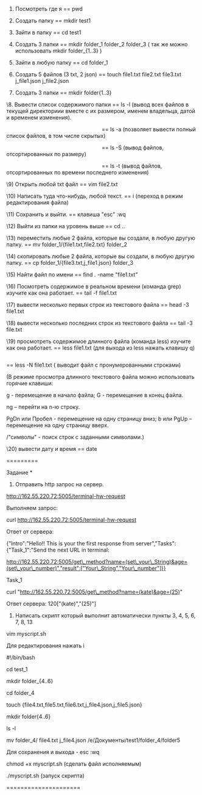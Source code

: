 ﻿1) Посмотреть где я == pwd

1) Создать папку == mkdir test1

1) Зайти в папку == cd test1

1) Создать 3 папки == mkdir folder\_1 folder\_2 folder\_3 ( так же можно использовать mkdir folder\_{1..3} )

1) Зайти в любую папку == cd folder\_1

1) Создать 5 файлов (3 txt, 2 json) == touch file1.txt file2.txt file3.txt j\_file1.json j\_file2.json

1) Создать 3 папки == mkdir folder{1..3}

\8. Вывести список содержимого папки == ls -l (вывод всех файлов в текущей директориии вместе с их размером, именем владельца, датой и временем изменения).

`									`== ls -a (позволяет вывести полный список файлов, в том числе скрытых)

`									`== ls -S (вывод файлов, отсортированных по размеру)

`									`== ls -t (вывод файлов, отсортированных по времени последнего изменения)



\9)  Открыть любой txt файл  == vim file2.txt

\10) Написать туда что-нибудь, любой текст. == i (переход в режим редактирования файла)

\11) Сохранить и выйти. == клавиша "esc" :wq

\12) Выйти из папки на уровень выше == cd ..

\13) переместить любые 2 файла, которые вы создали, в любую другую папку. == mv folder\_1/{file1.txt,file2.txt} folder\_2

\14) скопировать любые 2 файла, которые вы создали, в любую другую папку. == cp folder\_1/{file3.txt,j\_file1.json} folder\_3

\15) Найти файл по имени ==  find . -name "file1.txt"

\16) Посмотреть содержимое в реальном времени (команда grep) изучите как она работает. == tail -f file1.txt

\17) вывести несколько первых строк из текстового файла == head -3 file1.txt

\18) вывести несколько последних строк из текстового файла == tail -3 file.txt

\19) просмотреть содержимое длинного файла (команда less) изучите как она работает. == less file1.txt (для выхода из less нажать клавишу q)

`																				   `== less -N file1.txt ( выводит файл с пронумерованными строками)

(В режиме просмотра длинного текстового файла можно использовать горячие клавиши:

g - перемещение в начало файла; G - перемещение в конец файла.

ng – перейти на n-ю строку.

PgDn или Пробел - перемещение на одну страницу вниз; b или PgUp – перемещение на одну страницу вверх.

/"символы" - поиск строк с заданными символами.)

\20) вывести дату и время == date

\=========

Задание \*

1) Отправить http запрос на сервер.

http://162.55.220.72:5005/terminal-hw-request

Выполняем запрос:

curl http://162.55.220.72:5005/terminal-hw-request

Ответ от сервера:

{"Intro":"Hello!! This is your the first response from server","Tasks":{"Task\_1":"Send the next URL in terminal:

http://162.55.220.72:5005/get\_method?name=(set\_your\_String)&age=(set\_your\_number)","result":["Your\_String","Your\_number"]}}

Task\_1

curl "http://162.55.220.72:5005/get\_method?name=(kate)&age=(25)"

Ответ сервера: 120["(kate)","(25)"]

1) Написать скрипт который выполнит автоматически пункты 3, 4, 5, 6, 7, 8, 13

vim myscript.sh

Для редактирования нажать i

#!/bin/bash

cd test\_1

mkdir folder\_{4..6}

cd folder\_4

touch {file4.txt,file5.txt,file6.txt,j\_file4.json,j\_file5.json}

mkdir folder{4..6}

ls -l

mv folder\_4/ file4.txt j\_file4.json /e/Документы/test1/folder\_4/folder5

Для сохранения и выхода - esc :wq

chmod +x myscript.sh (сделать файл исполняемым)

./myscript.sh (запуск скрипта)



\=====================
